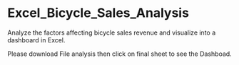 # Excel_Bicycle_Sales_Analysis

Analyze the factors affecting bicycle sales revenue and visualize into a dashboard in Excel.

Please download File analysis then click on final sheet to see the Dashboad.
